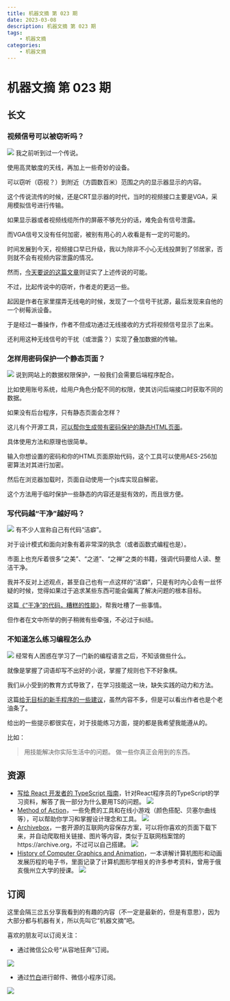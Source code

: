 ```yaml
---
title: 机器文摘 第 023 期
date: 2023-03-08
description: 机器文摘 第 023 期
tags:
    - 机器文摘
categories:
    - 机器文摘
---
```

# 机器文摘 第 023 期

## 长文
### 视频信号可以被窃听吗？
![](2023-03-08-10-10-45.png)
我之前听到过一个传说。

使用高灵敏度的天线，再加上一些奇妙的设备。

可以窃听（窃视？）到附近（方圆数百米）范围之内的显示器显示的内容。

这个传说流传的时候，还是CRT显示器的时代，当时的视频接口主要是VGA，采用模拟信号进行传输。

如果显示器或者视频线缆所作的屏蔽不够充分的话，难免会有信号泄露。

而VGA信号又没有任何加密，被别有用心的人收看是有一定的可能的。

时间发展到今天，视频接口早已升级，我以为除非不小心无线投屏到了邻居家，否则就不会有视频内容泄露的情况。

然而，[今天要说的这篇文章](https://www.windytan.com/2023/02/using-hdmi-radio-interference-for-high.html)则证实了上述传说的可能。

不过，比起传说中的窃听，作者走的更远一些。

起因是作者在家里摆弄无线电的时候，发现了一个信号干扰源，最后发现来自他的一个树莓派设备。

于是经过一番操作，作者不但成功通过无线接收的方式将视频信号显示了出来。

还利用这种无线信号的干扰（或泄露？）实现了叠加数据的传输。

### 怎样用密码保护一个静态页面？
![](2023-03-08-10-34-20.png)
说到网站上的数据权限保护，一般我们会需要后端程序配合。

比如使用账号系统，给用户角色分配不同的权限，使其访问后端接口时获取不同的数据。

如果没有后台程序，只有静态页面会怎样？

这儿有个开源工具，[可以帮你生成带有密码保护的静态HTML页面](https://robinmoisson.github.io/staticrypt/)。

具体使用方法和原理也很简单。

输入你想设置的密码和你的HTML页面原始代码，这个工具可以使用AES-256加密算法对其进行加密。

然后在浏览器加载时，页面自动使用一个js库实现自解密。

这个方法用于临时保护一些静态的内容还是挺有效的，而且很方便。

### 写代码越“干净”越好吗？
![](2023-03-08-10-43-47.png)
有不少人宣称自己有代码“洁癖”。

对于设计模式和面向对象有着非常深的执念（或者函数式编程也是）。

市面上也充斥着很多“之美”、“之道”、“之禅”之类的书籍，强调代码要给人读、整洁干净。

我并不反对上述观点，甚至自己也有一点这样的“洁癖”，只是有时内心会有一丝怀疑的时候，觉得如果过于追求某些东西可能会偏离了解决问题的根本目标。

这篇[《“干净”的代码，糟糕的性能》](https://www.computerenhance.com/p/clean-code-horrible-performance)，帮我吐槽了一些事情。

但作者在文中所举的例子稍微有些牵强，不必过于纠结。

### 不知道怎么练习编程怎么办
![](2023-03-08-10-58-53.png)
经常有人困惑在学习了一门新的编程语言之后，不知该做些什么。

就像是掌握了词语却写不出好的小说，掌握了规则也下不好象棋。

我们从小受到的教育方式导致了，在学习技能这一块，缺失实践的动力和方法。

这篇[给无目标的新手程序的一些建议](https://prog21.dadgum.com/80.html)，虽然内容不多，但是可以看出作者也是个老油条了。

给出的一些提示都很实在，对于技能练习方面，提的都是我希望我能遵从的。

比如：
  > 用技能解决你实际生活中的问题。
  > 做一些你真正会用到的东西。

## 资源
- [写给 React 开发者的 TypeScript 指南](https://www.freecodecamp.org/chinese/news/typescript-for-react-developers/)，针对React程序员的TypeScript的学习资料，解答了我一部分为什么要用TS的问题。
  ![](2023-03-08-11-01-19.png)
- [Method of Action](https://method.ac/)，一些免费的工具和在线小游戏（颜色搭配、贝塞尔曲线等），可以帮助你学习和掌握设计理念和工具。
  ![](2023-03-08-11-02-12.png)
- [Archivebox](https://archivebox.io/)，一套开源的互联网内容保存方案，可以将你喜欢的页面下载下来，并自动爬取相关链接、图片等内容，类似于互联网档案馆的https://archive.org，不过可以自己搭建。
  ![](2023-03-08-11-06-33.png)
- [History of Computer Graphics and Animation](https://ohiostate.pressbooks.pub/graphicshistory/front-matter/cover/)，一本讲解计算机图形和动画发展历程的电子书，里面记录了计算机图形学相关的许多参考资料，曾用于俄亥俄州立大学的授课。
  ![](2023-03-08-11-08-29.png)


## 订阅
这里会隔三岔五分享我看到的有趣的内容（不一定是最新的，但是有意思），因为大部分都与机器有关，所以先叫它“机器文摘”吧。

喜欢的朋友可以订阅关注：

- 通过微信公众号“从容地狂奔”订阅。

![](../weixin.jpg)

- 通过[竹白](https://zhubai.love/)进行邮件、微信小程序订阅。

![](../zhubai.jpg)